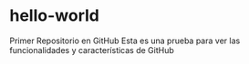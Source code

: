 # hello-world
Primer Repositorio en GitHub
Esta es una prueba para ver las funcionalidades y características de GitHub
